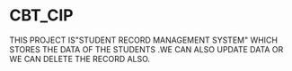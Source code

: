 # CBT_CIP
THIS PROJECT IS"STUDENT RECORD MANAGEMENT SYSTEM" WHICH STORES THE DATA OF THE STUDENTS .WE CAN ALSO UPDATE DATA OR WE CAN DELETE THE RECORD ALSO. 
